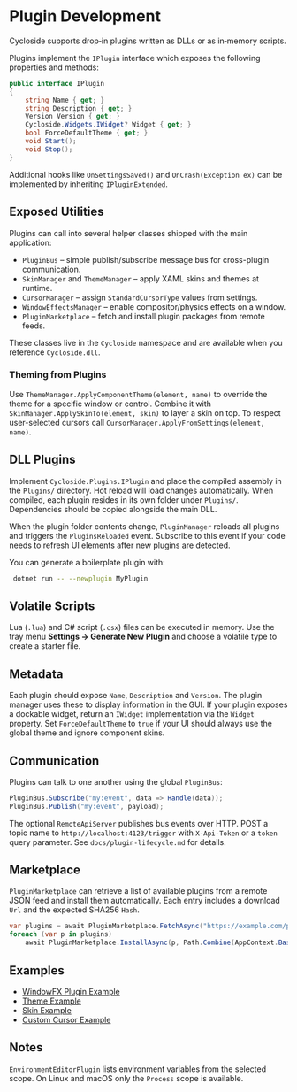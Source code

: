 # Plugin Development

Cycloside supports drop‑in plugins written as DLLs or as in‑memory scripts.

Plugins implement the `IPlugin` interface which exposes the following
properties and methods:

```csharp
public interface IPlugin
{
    string Name { get; }
    string Description { get; }
    Version Version { get; }
    Cycloside.Widgets.IWidget? Widget { get; }
    bool ForceDefaultTheme { get; }
    void Start();
    void Stop();
}
```

Additional hooks like `OnSettingsSaved()` and `OnCrash(Exception ex)` can be
implemented by inheriting `IPluginExtended`.

## Exposed Utilities

Plugins can call into several helper classes shipped with the main application:

- `PluginBus` – simple publish/subscribe message bus for cross-plugin
  communication.
- `SkinManager` and `ThemeManager` – apply XAML skins and themes at runtime.
- `CursorManager` – assign `StandardCursorType` values from settings.
- `WindowEffectsManager` – enable compositor/physics effects on a window.
- `PluginMarketplace` – fetch and install plugin packages from remote feeds.

These classes live in the `Cycloside` namespace and are available when you
reference `Cycloside.dll`.

### Theming from Plugins

Use `ThemeManager.ApplyComponentTheme(element, name)` to override the theme for
a specific window or control. Combine it with
`SkinManager.ApplySkinTo(element, skin)` to layer a skin on top. To respect
user-selected cursors call `CursorManager.ApplyFromSettings(element, name)`.

## DLL Plugins

Implement `Cycloside.Plugins.IPlugin` and place the compiled assembly in the `Plugins/` directory. Hot reload will load changes automatically.
When compiled, each plugin resides in its own folder under `Plugins/`.
Dependencies should be copied alongside the main DLL.

When the plugin folder contents change, `PluginManager` reloads all plugins and
triggers the `PluginsReloaded` event.  Subscribe to this event if your code
needs to refresh UI elements after new plugins are detected.

You can generate a boilerplate plugin with:
```bash
 dotnet run -- --newplugin MyPlugin
```

## Volatile Scripts

Lua (`.lua`) and C# script (`.csx`) files can be executed in memory. Use the tray menu **Settings → Generate New Plugin** and choose a volatile type to create a starter file.

## Metadata

Each plugin should expose `Name`, `Description` and `Version`. The plugin manager uses these to display information in the GUI.
If your plugin exposes a dockable widget, return an `IWidget` implementation via
the `Widget` property. Set `ForceDefaultTheme` to `true` if your UI should always
use the global theme and ignore component skins.

## Communication

Plugins can talk to one another using the global `PluginBus`:

```csharp
PluginBus.Subscribe("my:event", data => Handle(data));
PluginBus.Publish("my:event", payload);
```

The optional `RemoteApiServer` publishes bus events over HTTP. POST a topic name
to `http://localhost:4123/trigger` with `X-Api-Token` or a `token` query
parameter. See `docs/plugin-lifecycle.md` for details.

## Marketplace

`PluginMarketplace` can retrieve a list of available plugins from a remote JSON feed and
install them automatically. Each entry includes a download `Url` and the expected
SHA256 `Hash`.

```csharp
var plugins = await PluginMarketplace.FetchAsync("https://example.com/plugins.json");
foreach (var p in plugins)
    await PluginMarketplace.InstallAsync(p, Path.Combine(AppContext.BaseDirectory, "Plugins"));
```

## Examples

- [WindowFX Plugin Example](examples/windowfx-plugin-example.md)
- [Theme Example](examples/theme-example.md)
- [Skin Example](examples/skin-example.md)
- [Custom Cursor Example](examples/custom-cursor-example.md)

## Notes

`EnvironmentEditorPlugin` lists environment variables from the selected scope.
On Linux and macOS only the `Process` scope is available.

